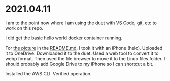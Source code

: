 # 2021.04.11

I am to the point now where I am using the duet with VS Code, git, etc to work on this repo.  

I did get the basic hello world docker container running.

For [the picture](lenovo-duet-scaled.webp) in the [README.md](README.md), I took it with an iPhone (heic).  Uploaded it to OneDrive.  Downloaded it to the duet.  Used a web tool to convert it to webp format.  Then used the file browser to move it to the Linux files folder.  I should probably add Google Drive to my iPhone so I can shortcut a bit.

Installed the AWS CLI.  Verified operation.
